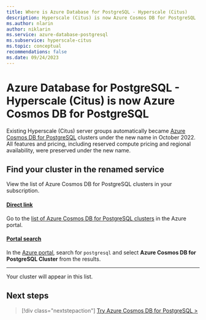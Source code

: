 ```yaml
---
title: Where is Azure Database for PostgreSQL - Hyperscale (Citus)
description: Hyperscale (Citus) is now Azure Cosmos DB for PostgreSQL
ms.author: nlarin
author: niklarin
ms.service: azure-database-postgresql
ms.subservice: hyperscale-citus
ms.topic: conceptual
recommendations: false
ms.date: 09/24/2023
---
```


# Azure Database for PostgreSQL - Hyperscale (Citus) is now Azure Cosmos DB for PostgreSQL

Existing Hyperscale (Citus) server groups automatically became [Azure Cosmos DB for PostgreSQL](../../cosmos-db/postgresql/introduction.md) clusters under the new name in October 2022. All features and pricing, including reserved compute pricing and regional availability, were preserved under the new name.

## Find your cluster in the renamed service

View the list of Azure Cosmos DB for PostgreSQL clusters in your subscription.

#### [Direct link](#tab/direct)

Go to the [list of Azure Cosmos DB for PostgreSQL clusters](https://portal.azure.com/#browse/Microsoft.DBforPostgreSQL%2FserverGroupsv2) in the Azure portal.

#### [Portal search](#tab/portal-search)

In the [Azure portal](https://portal.azure.com), search for `postgresql` and
select **Azure Cosmos DB for PostgreSQL Cluster** from the results.

---

Your cluster will appear in this list. 

## Next steps

> [!div class="nextstepaction"]
> [Try Azure Cosmos DB for PostgreSQL >](../../cosmos-db/postgresql/quickstart-create-portal.md)
